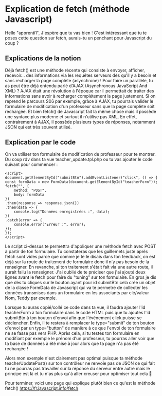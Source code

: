 # Explication de fetch (méthode Javascript)
Hello "apprenti1",
J'espère que tu vas bien !
C'est intéressant que tu te poses cette question sur fetch, aurais-tu un penchant pour Javascript du coup ?

## Explications de la notion
Déjà fetch() est une méthode récente qui consiste à envoyer, afficher, recevoir... des informations via les requêtes serveurs dès qu'il y a besoin et sans recharger la page complète (asynchrone) ! Pour faire un parallèle, tu as peut être déjà entendu parlé d'AJAX (Asynchronous JavaScript And XML) ? AJAX était une révolution à l'époque car il permettait de traiter des informations sans avoir à recharger complétement la page justement. Si on reprend le parcours S06 par exemple, grâce à AJAX, tu pourrais valider le formulaire de modification d'un professeur sans que la page complète soit rechargée. Et bien fetch() de Javascript fait la même chose mais il possède une syntaxe plus moderne et surtout il n'utilise pas XML. En effet, contrairement à AJAX, il possède plusieurs types de réponses, notamment JSON qui est très souvent utilisé.

## Explication par le code

On va utiliser ton formulaire de modification de professeur pour te montrer.
Du coup rdv dans ta vue teacher_update.tpl.php ou tu vas ajouter le code suivant pour commencer :

``` 
<script>
document.getElementById("submitBtn").addEventListener("click", () => {
const formData = new FormData(document.getElementById("teacherForm"));
fetch("", {
    method: "POST",
    body: formData
})
.then(response => response.json())
.then(data => {
    console.log("Données enregistrées :", data);
})
.catch(error => {
    console.error("Erreur :", error);
});
});
</script>
```
Le script ci-dessus te permettra d'appliquer une méthode fetch avec POST à partir de ton formulaire. 
Tu constateras que les guillemets juste après fetch sont vides parce que comme je te le disais dans ton feedback, on est déjà sur la route de traitement de formulaire donc il n'y pas besoin de la renseigner. En revanche, si ton traitement s'était fait via une autre route, il aurait fallu la renseigner. J'ai oublié de te préciser que j'ai ajouté deux lignes avant le fetch pour faire du "tuning" sur ton formulaire. En gros je dis que dès tu cliques sur le bouton ayant pour id submitBtn cela créé un objet de la classe FormData de Javascript qui va te permetre de collecter les données transmises dans un formulaire en les associants par clé/valeur Nom, Teddy par exemple.

Lorsque tu auras copié/collé ce code dans ta vue, il faudra ajouter l'id teacherForm à ton formulaire dans le code HTML puis que tu ajoutes l'id submitBtn à ton bouton d'envoi afin que l'événement click puisse se déclencher. Enfin, il te restera à remplacer le type="submit" de ton bouton d'envoi par un type="button" de manière à ce que l'envoi de ton formulaire ne se fasse pas vers PHP. Après cela, si tu testes ton formulaire en modifiant par exemple le prénom d'un professeur, tu pourras aller voir que ta base de données à été mise à jour alors que ta page n'a pas été rechargée !

Alors mon exemple n'est clairement pas optimal puisque ta méthode teacherUpdatePost() sur ton contrôleur ne renvoie pas de JSON ce qui fait tu ne pourras pas travailler sur la réponse du serveur entre autre mais le principe est là et tu n'as plus qu'à aller creuser pour optimiser tout cela 🙂

Pour terminer, voici une page qui explique plutôt bien ce qu'est la méthode fetch() https://fr.javascript.info/fetch 
